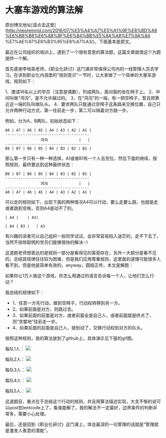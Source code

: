 # 大塞车游戏的算法解

原创博文地址[请点击这里](http://neoremind.com/2016/07/%E5%A4%A7%E5%A1%9E%E8%BD%A6%E6%B8%B8%E6%88%8F%E6%B4%BB%E5%8A%A8%E7%9A%84
%E7%AE%97%E6%B3%95%E8%A7%A3/)，下面基本是原文。

最近在公司组织的培训上，遇到了一个很有意思的算法题，这篇文章就借这个为题提供一个解。

首先感谢李培英老师，《职业化研讨》这门课非常值得公司内的一线管理人员去学习。在讲到职业化内涵里的“规则意识”一节时，让大家做了一个简单的大塞车游戏，规则如下：

1、邀请16名以上的学员（注意是偶数），列成两队，面对面的坐在椅子上。
2、中间叫做“鸿沟”，是不允许越过的。
3、在“鸿沟”的一端，有一把空椅子，暂且把靠近这一端的队叫做队头。
4、要求两队只能通过空椅子这条路来交换位置，自己只允许两种行动方式，第一往前走一步，第二可以隔着对方跳一步。

例如，分为A，B两队，初始状态如下：
```
A8 | A7 | A6 | A5 | A4 | A3 | A2 | A1 |
--------------------------------------
                鸿沟              |   |
--------------------------------------
B8 | B7 | B6 | B5 | B4 | B3 | B2 | B1 |
```

那么第一步只有一种一种选择，A1或者B1有一个人去空位，然后下面的继续，按照规则，最终要达到这种最终状态：
```
B8 | B7 | B6 | B5 | B4 | B3 | B2 | B1 |
--------------------------------------
                鸿沟              |   |
--------------------------------------
A8 | A7 | A6 | A5 | A4 | A3 | A2 | A1 |
```

可以走的规则如下，出现下面的两种情况A4可以行动，要么走要么跳，也就是走或者跳到空格，否则A4是动不了的。
```
| A4 |    | A3|

| A4 | B3 |   | A3
```

有兴趣的读者可以自己组织一些同学试试，会非常容易陷入迷茫的，走不下去了。当然不排除聪明的学员们能够很快的解决:-)

这道题老师想表达的是规则一部分是看得见的客观存在，另外一大部分是看不见的，总结其规律往往较为困难，但是我们应用尊重规则，这里面的道理可能很多人看不到，但是他是简单有效的，anyway，圆规正传，本文是解题：

如果你让1万人做这个游戏，你怎么用通过的语言告诉每一个人，让他们怎么行动？

我总结的规律如下：
* 1、任意一方先行动，做到空椅子，行动权转移到另一方。
* 2、如果前面是对方，则跳过去。
* 3、如果前面的前面是对方，或者前面全是自己人，或者前面就是终点了，则“贪婪地”往前走一步。
* 4、如果前面的前面是自己人，就别动了，交换行动权到对方的队头。

按照这种规则，我的算法放到了github上，具体演示见下面的gif图。

每队1人：
![](http://neoremind.com/wp-content/uploads/elem3.gif)

每队2人：
![](http://neoremind.com/wp-content/uploads/elem5.gif)

每队3人：
![](http://neoremind.com/wp-content/uploads/elem7.gif)

每队4人：
![](http://neoremind.com/wp-content/uploads/elem9.gif)

每队5人：
![](http://neoremind.com/wp-content/uploads/elem11.gif)

这道题目，重点在于总结这个行动的规则，并且用算法描述实现，大言不惭的说可以post到leetcode上了，看谁能解了，我的解法不一定最好，边界条件的判断非常多，需要小心处理。

最后，还是回到《职业化研讨》这门课上，体会最深的一句管理的话就是“管理就是激发人善意的潜能”。
